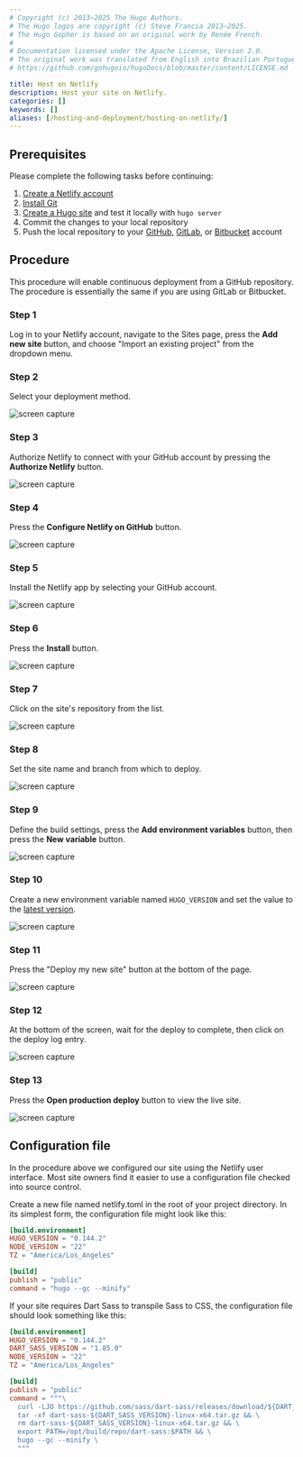 ```yaml
---
# Copyright (c) 2013–2025 The Hugo Authors.
# The Hugo logos are copyright (c) Steve Francia 2013–2025.
# The Hugo Gopher is based on an original work by Renée French.
#
# Documentation licensed under the Apache License, Version 2.0.
# The original work was translated from English into Brazilian Portuguese.
# https://github.com/gohugoio/hugoDocs/blob/master/content/LICENSE.md

title: Host on Netlify
description: Host your site on Netlify.
categories: []
keywords: []
aliases: [/hosting-and-deployment/hosting-on-netlify/]
---
```


## Prerequisites

Please complete the following tasks before continuing:

1. [Create a Netlify account]
1. [Install Git]
1. [Create a Hugo site] and test it locally with `hugo server`
1. Commit the changes to your local repository
1. Push the local repository to your [GitHub], [GitLab], or [Bitbucket] account

[Bitbucket]: https://bitbucket.org/product
[Create a Hugo site]: /getting-started/quick-start/
[Create a Netlify account]: https://app.netlify.com/signup
[GitHub]: https://github.com
[GitLab]: https://about.gitlab.com/
[Install Git]: https://git-scm.com/book/en/v2/Getting-Started-Installing-Git

## Procedure

This procedure will enable continuous deployment from a GitHub repository. The procedure is essentially the same if you are using GitLab or Bitbucket.

### Step 1

Log in to your Netlify account, navigate to the Sites page, press the **Add new site** button, and choose "Import an existing project" from the dropdown menu.

### Step 2

Select your deployment method.

  ![screen capture](netlify-step-02.png)

### Step 3

Authorize Netlify to connect with your GitHub account by pressing the **Authorize Netlify** button.

![screen capture](netlify-step-03.png)

### Step 4

Press the **Configure Netlify on GitHub** button.

![screen capture](netlify-step-04.png)

### Step 5

Install the Netlify app by selecting your GitHub account.

![screen capture](netlify-step-05.png)

### Step 6

Press the **Install** button.

![screen capture](netlify-step-06.png)

### Step 7

Click on the site's repository from the list.

![screen capture](netlify-step-07.png)

### Step 8

Set the site name and branch from which to deploy.

![screen capture](netlify-step-08.png)

### Step 9

Define the build settings, press the **Add environment variables** button, then press the **New variable** button.

![screen capture](netlify-step-09.png)

### Step 10

Create a new environment variable named `HUGO_VERSION` and set the value to the [latest version].

[latest version]: https://github.com/gohugoio/hugo/releases/latest

![screen capture](netlify-step-10.png)

### Step 11

Press the "Deploy my new site" button at the bottom of the page.

![screen capture](netlify-step-11.png)

### Step 12

At the bottom of the screen, wait for the deploy to complete, then click on the deploy log entry.

![screen capture](netlify-step-12.png)

### Step 13

Press the **Open production deploy** button to view the live site.

![screen capture](netlify-step-13.png)

## Configuration file

In the procedure above we configured our site using the Netlify user interface. Most site owners find it easier to use a configuration file checked into source control.

Create a new file named netlify.toml in the root of your project directory. In its simplest form, the configuration file might look like this:

```toml {file="netlify.toml"}
[build.environment]
HUGO_VERSION = "0.144.2"
NODE_VERSION = "22"
TZ = "America/Los_Angeles"

[build]
publish = "public"
command = "hugo --gc --minify"
```

If your site requires Dart Sass to transpile Sass to CSS, the configuration file should look something like this:

```toml {file="netlify.toml"}
[build.environment]
HUGO_VERSION = "0.144.2"
DART_SASS_VERSION = "1.85.0"
NODE_VERSION = "22"
TZ = "America/Los_Angeles"

[build]
publish = "public"
command = """\
  curl -LJO https://github.com/sass/dart-sass/releases/download/${DART_SASS_VERSION}/dart-sass-${DART_SASS_VERSION}-linux-x64.tar.gz && \
  tar -xf dart-sass-${DART_SASS_VERSION}-linux-x64.tar.gz && \
  rm dart-sass-${DART_SASS_VERSION}-linux-x64.tar.gz && \
  export PATH=/opt/build/repo/dart-sass:$PATH && \
  hugo --gc --minify \
  """
```
